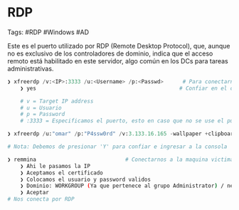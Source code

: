 # RDP

Tags: #RDP #Windows #AD 

Este es el puerto utilizado por RDP (Remote Desktop Protocol), que, aunque no es exclusivo de los controladores de dominio, indica que el acceso remoto está habilitado en este servidor, algo común en los DCs para tareas administrativas.

```python
❯ xfreerdp /v:<IP>:3333 /u:<Username> /p:<Passwd>      # Para conectarnos por RDP
	❯ yes                                             # Confiar en el certificado 

	# v = Target IP address
	# u = Usuario 
	# p = Password
	# :3333 = Especificamos el puerto, esto en caso que no se use el puerto por default 3389

❯ xfreerdp /u:"omar" /p:"P4ssw0rd" /v:3.133.16.165 -wallpaper +clipboard /dynamic-resolution +window-drag

# Nota: Debemos de presionar 'Y' para confiar e ingresar a la consola 
```

```bash
❯ remmina                            # Conectarnos a la maquina victima por RDP de forma grafica
	❯ Ahi le pasamos la IP
	❯ Aceptamos el certificado
	❯ Colocamos el usuario y password validos
	❯ Dominio: WORKGROUP (Ya que pertenece al grupo Administrator) / netmon (Dominio de la maquina victima)
	❯ Aceptar
# Nos conecta por RDP
```

